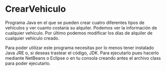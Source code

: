 # CrearVehiculo
Programa Java en el que se pueden crear cuatro diferentes tipos de vehiculos y ver cuanto costaría su alquiler.
Podemos ver la información de cualquier vehículo.
Por último podemos modificar los días de alquiler de cualquier vehículo creado.

Para poder utilizar este programa necesitas por lo menos tener instalado Java JRE o, si deseas trastear el código, JDK. 
Para ejecutarlo pues hacerlo mediante NetBeans o Eclipse o en tu consola creando antes el archivo class para poder ejecutarlo.
